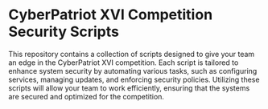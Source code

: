 # CyberPatriot XVI Competition Security Scripts

This repository contains a collection of scripts designed to give your team an edge in the CyberPatriot XVI competition. Each script is tailored to enhance system security by automating various tasks, such as configuring services, managing updates, and enforcing security policies. Utilizing these scripts will allow your team to work efficiently, ensuring that the systems are secured and optimized for the competition.